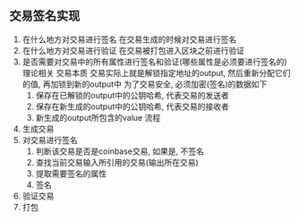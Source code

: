 ## 交易签名实现
1. 在什么地方对交易进行签名
    在交易生成的时候对交易进行签名
2. 在什么地方对交易进行验证
    在交易被打包进入区块之前进行验证
3. 是否需要对交易中的所有属性进行签名和验证(哪些属性是必须要进行签名的)
理论相关
交易本质
    交易实际上就是解锁指定地址的output, 然后重新分配它们的值, 再加锁到新的output中
为了交易安全, 必须加密(签名)的数据如下
    1. 保存在已解锁的output中的公钥哈希, 代表交易的发送者
    2. 保存在新生成的output中的公钥哈希, 代表交易的接收者
    3. 新生成的output所包含的value
流程
1. 生成交易
2. 对交易进行签名
    1. 判断该交易是否是coinbase交易, 如果是, 不签名
    2. 查找当前交易输入所引用的交易(输出所在交易)
    3. 提取需要签名的属性
    4. 签名
3. 验证交易
4. 打包
